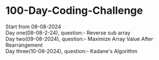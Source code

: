 # 100-Day-Coding-Challenge

Start from 08-08-2024<br>
Day one(08-08-2-24), question:- Reverse sub array<br>
Day two(09-08-2024), question:- Maximize Array Value After Rearrangement<br>
Day three(10-08-2024), question:- Kadane's Algorithm<br>
